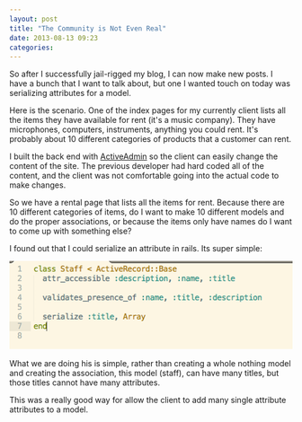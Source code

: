 ```yaml
---
layout: post
title: "The Community is Not Even Real"
date: 2013-08-13 09:23
categories:
---
```

So after I successfully jail-rigged my blog, I can now make new posts.  I have a bunch that I want to talk about, but one I wanted touch on today was serializing attributes for a model.

Here is the scenario.  One of the index pages for my currently client lists all the items they have available for rent (it's a music company).  They have microphones, computers, instruments, anything you could rent.  It's probably about 10 different categories of products that a customer can rent.

I built the back end with [ActiveAdmin](http://www.activeadmin.info/) so the client can easily change the content of the site.  The previous developer had hard coded all of the content, and the client was not comfortable going into the actual code to make changes.  

So we have a rental page that lists all the items for rent.  Because there are 10 different categories of items, do I want to make 10 different models and do the proper associations, or because the items only have names do I want to come up with something else?

I found out that I could serialize an attribute in rails.  Its super simple:

![My params](/images/serialize.png)

What we are doing his is simple, rather than creating a whole nothing model and creating the association, this model (staff), can have many titles, but those titles cannot have many attributes.

This was a really good way for allow the client to add many single attribute attributes to a model.
